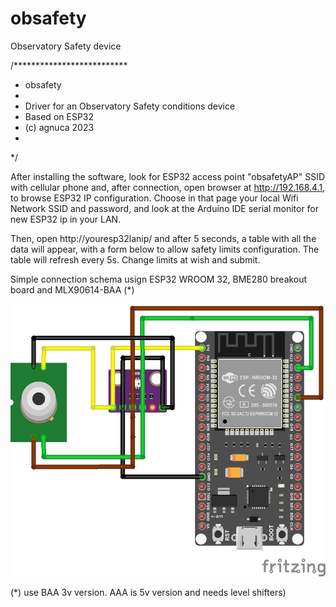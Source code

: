 # obsafety
 Observatory Safety device

 /**************************
 * obsafety
 *
 * Driver for an Observatory Safety conditions device
 * Based on ESP32
 * (c) agnuca 2023
 *
 */

After installing the software, look for ESP32 access point "<bold>obsafetyAP</bold>" SSID with cellular phone and, after connection, open browser
at http://192.168.4.1, to browse ESP32 IP configuration. Choose in that page your local Wifi Network SSID and password, and
look at the Arduino IDE serial monitor for new ESP32 ip in your LAN. 

Then, open http://youresp32lanip/ and after 5 seconds, a table with all the data will appear, with a form below to allow 
safety limits configuration. The table will refresh every 5s. Change limits at wish and submit.
 
Simple connection schema usign ESP32 WROOM 32, BME280 breakout board and MLX90614-BAA (*)

<img src="https://github.com/agnunez/obsafety/blob/master/obsafety_schema.jpg">

(*) use BAA 3v version. AAA is 5v version and needs level shifters)
